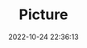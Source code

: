 ---
weight: 1
images:
- /images/edited/164.jpeg
title: Picture
date: 2022-10-24 22:36:13
tags: [luminar neo,work,FE 28-70mm F3.5-5.6 OSS,ILCE-7M3,53.0,person,frisbee,bench]
---